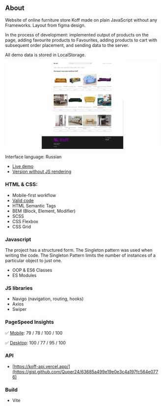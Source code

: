 ## About
Website of online furniture store Koff made on plain JavaScript without any Frameworks. Layout from figma design.

In the process of development: implemented output of products on the page, adding favourite products to Favourites, adding products to cart with subsequent order placement, and sending data to the server.

All demo data is stored in LocalStorage.

![](https://github.com/getFrontend/site-Koff/blob/main/koff-preview_1280x720.png?raw=true)

Interface language: Russian

* [Live demo](https://koffshop.vercel.app/)
* [Version without JS rendering](https://koffshop.vercel.app/app-no-render/)

### HTML & CSS:
* Mobile-first workflow
* [Valid code](https://validator.w3.org/nu/?doc=https%3A%2F%2Fkoffshop.vercel.app%2F "Valid code")
* HTML Semantic Tags
* BEM (Block, Element, Modifier)
* SCSS
* CSS Flexbox
* CSS Grid

### Javascript
The project has a structured form. The Singleton pattern was used when writing the code.
The Singleton Pattern limits the number of instances of a particular object to just one.

* OOP & ES6 Classes
* ES Modules

### JS libraries
* Navigo (navigation, routing, hooks)
* Axios
* Swiper

### PageSpeed Insights

✅ [Mobile](https://pagespeed.web.dev/analysis/https-koffshop-vercel-app/rr3xbgvwhm?form_factor=mobile "Mobile"): 79 / 78 / 100 / 100

✅ [Desktop](https://pagespeed.web.dev/analysis/https-koffshop-vercel-app/rr3xbgvwhm?form_factor=desktop "Desktop"): 100 / 77 / 95 / 100

### API
* [https://koff-api.vercel.app/](https://gist.github.com/Quper24/63685a499e19e0e3c4a197fc564e0776)

### Build
* Vite